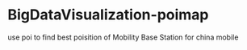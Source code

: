 # BigDataVisualization-poimap
use poi to find best poisition of Mobility Base Station for china mobile
